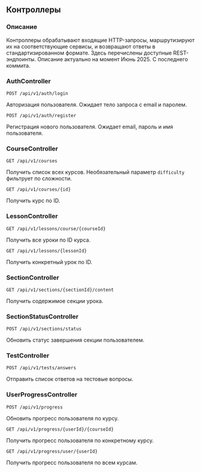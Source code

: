 ## Контроллеры
### Описание
Контроллеры обрабатывают входящие HTTP-запросы, маршрутизируют их на соответствующие сервисы,
и возвращают ответы в стандартизированном формате. Здесь перечислены доступные REST-эндпоинты.
Описание актуально на момент Июнь 2025. С последнего коммита.


### AuthController

```http
POST /api/v1/auth/login
```
Авторизация пользователя. Ожидает тело запроса с email и паролем.

```http
POST /api/v1/auth/register
```
Регистрация нового пользователя. Ожидает email, пароль и имя пользователя.


### CourseController

```http
GET /api/v1/courses
```
Получить список всех курсов. Необязательный параметр `difficulty` фильтрует по сложности.

```http
GET /api/v1/courses/{id}
```
Получить курс по ID.


### LessonController

```http
GET /api/v1/lessons/course/{courseId}
```
Получить все уроки по ID курса.

```http
GET /api/v1/lessons/{lessonId}
```
Получить конкретный урок по ID.


### SectionController

```http
GET /api/v1/sections/{sectionId}/content
```
Получить содержимое секции урока.


### SectionStatusController

```http
POST /api/v1/sections/status
```
Обновить статус завершения секции пользователем.


### TestController

```http
POST /api/v1/tests/answers
```
Отправить список ответов на тестовые вопросы.


### UserProgressController

```http
POST /api/v1/progress
```
Обновить прогресс пользователя по курсу.

```http
GET /api/v1/progress/{userId}/{courseId}
```
Получить прогресс пользователя по конкретному курсу.

```http
GET /api/v1/progress/user/{userId}
```
Получить прогресс пользователя по всем курсам.
